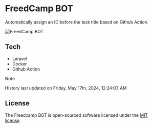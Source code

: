 # FreedCamp BOT

Automatically assign an ID before the task title based on Github Action.

![FreedCamp BOT](https://repository-images.githubusercontent.com/737932867/7d34798b-2680-471c-b089-a78a718d3d6a)

## Tech

- Laravel
- Docker
- Github Action

> [!NOTE]  
> History last updated on Friday, May 17th, 2024, 12:24:03 AM

## License

The Freedcamp BOT is open-sourced software licensed under the [MIT license](https://opensource.org/licenses/MIT).
